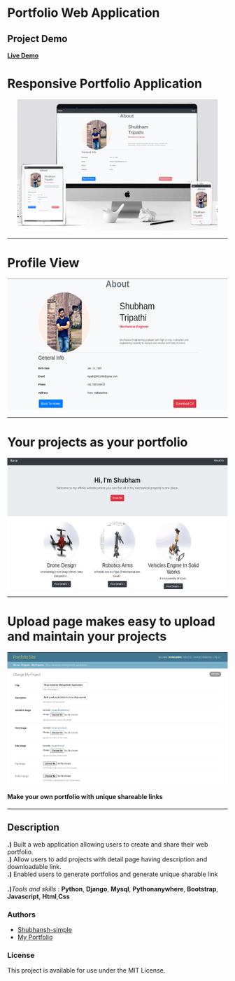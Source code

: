 # Portfolio Web Application

## Project Demo
<a alt="My Portfolio" href="https://shub.pythonanywhere.com/profile">
  <b>Live Demo</b>
</a>

# Responsive Portfolio Application
<p align="center">
  <a href="https://shub.pythonanywhere.com/profile">
    <img alt="Responsive" src="https://raw.githubusercontent.com/Shubhansh-Simple/Portfolio-Project/main/Screenshots/ResponsiveView.png" height="300" /> 
  </a>
</p>

<hr>

# Profile View
<p align="center">
  <a href="https://shub.pythonanywhere.com/profile">
    <img alt="About" src="https://raw.githubusercontent.com/Shubhansh-Simple/Portfolio-Project/main/Screenshots/AboutView.png" height="300" /> 
  </a>
</p>

<hr>

# Your projects as your portfolio
<p align="center">
  <a href="https://shub.pythonanywhere.com/profile">
    <img alt="HomePage" src="https://raw.githubusercontent.com/Shubhansh-Simple/Portfolio-Project/main/Screenshots/HomeView.png" height="300" /> 
  </a>
</p>

<hr>

# Upload page makes easy to upload and maintain your projects
<p align="center">
  <a href="https://shub.pythonanywhere.com/profile">
    <img alt="HomePage" src="https://raw.githubusercontent.com/Shubhansh-Simple/Portfolio-Project/main/Screenshots/UploadView.png" height="300" /> 
  </a>
</p>

<p align="center">
    <h4>Make your own portfolio with unique shareable links</h4>
</p>

---

## Description

<b>.)</b> Built a web application allowing users to create and share their web portfolio.<br>
<b>.)</b> Allow users to add projects with detail page having description and downloadable link.<br>
<b>.)</b> Enabled users to generate portfolios and generate unique sharable link<br>
<br>
<b>.)</b><i>Tools and skills</i> : <b>Python</b>, <b>Django</b>, <b>Mysql</b>, <b>Pythonanywhere</b>, <b>Bootstrap</b>, <b>Javascript</b>, <b>Html</b>,<b>Css</b>


### Authors
* [Shubhansh-simple](https://github.com/Shubhansh-Simple)
* [My Portfolio](https://shub.pythonanywhere.com/profile/)
### License
This project is available for use under the MIT License.
